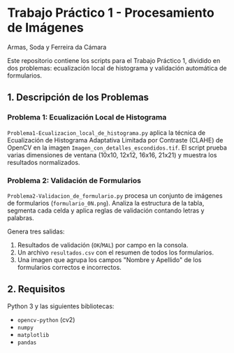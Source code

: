 # Trabajo Práctico 1 - Procesamiento de Imágenes
Armas, Soda y Ferreira da Cámara

Este repositorio contiene los scripts para el Trabajo Práctico 1, dividido en dos problemas: ecualización local de histograma y validación automática de formularios.

## 1. Descripción de los Problemas

### Problema 1: Ecualización Local de Histograma
`Problema1-Ecualizacion_local_de_histograma.py` aplica la técnica de Ecualización de Histograma Adaptativa Limitada por Contraste (CLAHE) de OpenCV en la imagen `Imagen_con_detalles_escondidos.tif`. El script prueba varias dimensiones de ventana (10x10, 12x12, 16x16, 21x21) y muestra los resultados normalizados.

### Problema 2: Validación de Formularios
`Problema2-Validacion_de_formulario.py` procesa un conjunto de imágenes de formularios (`formulario_0N.png`). Analiza la estructura de la tabla, segmenta cada celda y aplica reglas de validación contando letras y palabras.

Genera tres salidas:
1.  Resultados de validación (`OK`/`MAL`) por campo en la consola.
2.  Un archivo `resultados.csv` con el resumen de todos los formularios.
3.  Una imagen que agrupa los campos "Nombre y Apellido" de los formularios correctos e incorrectos.

## 2. Requisitos
Python 3 y las siguientes bibliotecas:

* `opencv-python` (cv2)
* `numpy`
* `matplotlib`
* `pandas`